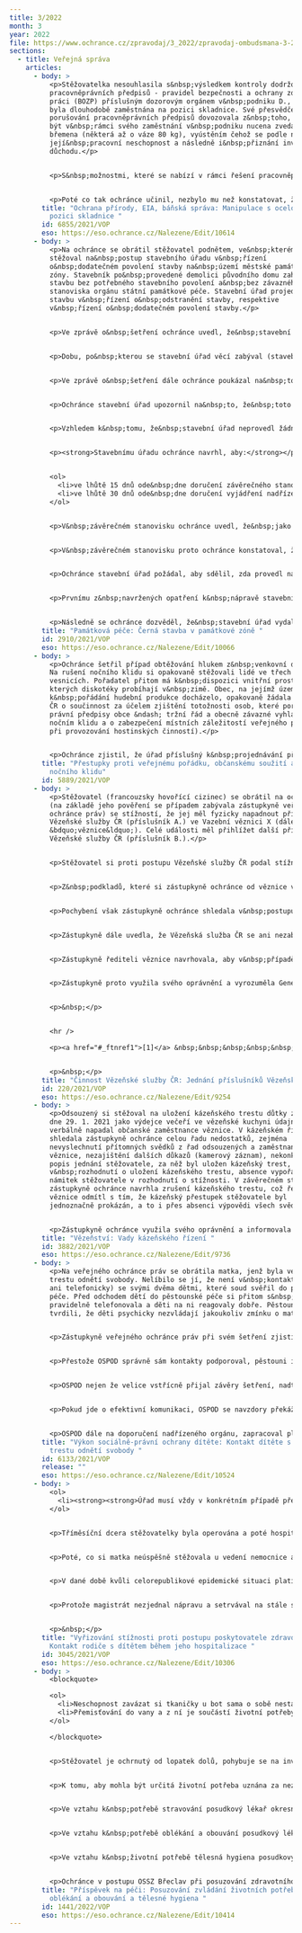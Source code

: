 ```yaml
---
title: 3/2022
month: 3
year: 2022
file: https://www.ochrance.cz/zpravodaj/3_2022/zpravodaj-ombudsmana-3-2022.pdf
sections:
  - title: Veřejná správa
    articles:
      - body: >
          <p>Stěžovatelka nesouhlasila s&nbsp;výsledkem kontroly dodržování
          pracovněprávních předpisů - pravidel bezpečnosti a ochrany zdraví při
          práci (BOZP) příslušným dozorovým orgánem v&nbsp;podniku D., ve kterém
          byla dlouhodobě zaměstnána na pozici skladnice. Své přesvědčení o
          porušování pracovněprávních předpisů dovozovala z&nbsp;toho, že měla
          být v&nbsp;rámci svého zaměstnání v&nbsp;podniku nucena zvedat těžká
          břemena (některá až o váze 80 kg), vyústěním čehož se podle ní stala
          její&nbsp;pracovní neschopnost a následně i&nbsp;přiznání invalidního
          důchodu.</p>


          <p>S&nbsp;možnostmi, které se nabízí v rámci řešení pracovněprávních sporů, týkajících se eventuálního odškodnění (do kterých ochránci nepřísluší zasahovat), byla stěžovatelka seznámena samostatným dopisem veřejného ochránce práv (dále také &bdquo;ochránce&ldquo;). Na základě doporučení ochránce pak stěžovatelka ještě uplatnila svoji stížnost proti výsledkům provedené kontroly dozorového orgánu k&nbsp;nadřízenému inspektorovi, který ji po prošetření zamítl jako nedůvodnou. Stěžovatelka ochránce požádala, aby postupy úřadů prověřil.</p>


          <p>Poté co tak ochránce učinil, nezbylo mu než konstatovat, že úřady postupovaly v daném případě s&nbsp;potřebnou mírou pečlivosti i objektivity, a jejich závěrům není co vytknout. Stěžovatelka v&nbsp;rámci svého požadavku na provedení dozoru nad dodržováním pracovněprávních předpisů v&nbsp;podniku D. uvedla, že v&nbsp;rámci výkonu její pracovní činnosti na pozici skladnice, při provádění manipulace s&nbsp;ocelovými láhvemi technických plynů došlo k&nbsp;překročení průměrného hygienického limitu pro celosměnovou kumulativní hmotnost ručně manipulovaných břemen v&nbsp;průměrné osmihodinové směně ženou, který činí 6&nbsp;500 kg. Ochránce se ztotožnil s&nbsp;tím, že klíčové je rozlišení mezi pojmy manipulace a zvedání, přičemž při ruční manipulaci s&nbsp;ocelovými láhvemi, která se prováděla z&nbsp;bezpečnostních důvodů pro oddělení některých láhví (kyslík, acetylen), se neprovádělo zvedání těchto láhví, ale provádělo se koulení těchto láhví na stojato po zemi do vzdálenosti několika metrů (mezi koulením láhví na stojato a zvedáním láhví je z&nbsp;hlediska hmotnostní manipulace zásadní rozdíl). Ochránci nebyly k&nbsp;dispozici takové indicie, které by mu umožňovaly výsledek šetření úřadů zpochybnit.</p>
        title: "Ochrana přírody, EIA, báňská správa: Manipulace s ocelovými lahvemi na
          pozici skladnice "
        id: 6855/2021/VOP
        eso: https://eso.ochrance.cz/Nalezene/Edit/10614
      - body: >
          <p>Na ochránce se obrátil stěžovatel podnětem, ve&nbsp;kterém si
          stěžoval na&nbsp;postup stavebního úřadu v&nbsp;řízení
          o&nbsp;dodatečném povolení stavby na&nbsp;území městské památkové
          zóny. Stavebník po&nbsp;provedené demolici původního domu zahájil
          stavbu bez potřebného stavebního povolení a&nbsp;bez závazného
          stanoviska orgánu státní památkové péče. Stavební úřad projednával
          stavbu v&nbsp;řízení o&nbsp;odstranění stavby, respektive
          v&nbsp;řízení o&nbsp;dodatečném povolení stavby.</p>


          <p>Ve zprávě o&nbsp;šetření ochránce uvedl, že&nbsp;stavební úřad v&nbsp;daném případě nepostupoval vždy v&nbsp;souladu se stavebním zákonem a&nbsp;správním řádem, což vedlo k&nbsp;tomu, že&nbsp;jím vydaná rozhodnutí krajský úřad pro&nbsp;zjištěné vady opakovaně zrušil.</p>


          <p>Dobu, po&nbsp;kterou se stavební úřad věcí zabýval (stavební úřad vede řízení o&nbsp;dodatečném povolení stavby již sedm let), ochránce shledal jako nepřiměřenou, což není v&nbsp;souladu se zásadou rychlosti správního řízení.</p>


          <p>Ve zprávě o&nbsp;šetření dále ochránce poukázal na&nbsp;to, že&nbsp;stavební úřad vychází v&nbsp;současné fázi řízení o&nbsp;dodatečném povolení stavby ze&nbsp;závazného stanoviska orgánu státní památkové péče, které kvalifikuje provedení stavby z&nbsp;hlediska zájmů státní památkové péče jako přípustné.</p>


          <p>Ochránce stavební úřad upozornil na&nbsp;to, že&nbsp;toto závazné stanovisko je v&nbsp;rozporu se závazným stanoviskem nadřízeného dotčeného orgánu krajského úřadu, jenž záměr označil jako nepřípustný a&nbsp;za&nbsp;účelem kompromisního řešení navrhl požadavky na&nbsp;změnu stavby, při&nbsp;jejichž splnění by bylo možné stavbu z&nbsp;hlediska zájmů státní památkové péče akceptovat.</p>


          <p>Vzhledem k&nbsp;tomu, že&nbsp;stavební úřad neprovedl žádná opatření k&nbsp;nápravě a&nbsp;trval na&nbsp;tom, že&nbsp;v&nbsp;řízení o&nbsp;dodatečném povolení stavby postupoval správně, vydal ochránce závěrečné stanovisko. Součástí tohoto stanoviska byl návrh opatření k&nbsp;nápravě.</p>


          <p><strong>Stavebnímu úřadu ochránce navrhl, aby:</strong></p>


          <ol>
          	<li>ve lhůtě 15 dnů ode&nbsp;dne doručení závěrečného stanoviska požádal krajský úřad jako nadřízený dotčený orgán státní památkové péče o&nbsp;vyjádření, které závazné stanovisko orgánu státní památkové péče je platné a&nbsp;závazné pro&nbsp;řízení o&nbsp;dodatečném povolení stavby,</li>
          	<li>ve lhůtě 30 dnů ode&nbsp;dne doručení vyjádření nadřízeného dotčeného orgánu státní památkové péče (krajského úřadu) rozhodl v&nbsp;řízení o&nbsp;dodatečném povolení stavby.</li>
          </ol>


          <p>V&nbsp;závěrečném stanovisku ochránce uvedl, že&nbsp;jako zásadní pro&nbsp;další postup v&nbsp;řízení o&nbsp;dodatečném povolení stavby pokládá vyjasnění nesouladu závazných stanovisek orgánu státní památkové péče. Poukázal na&nbsp;to, že&nbsp;stavební úřad má ve&nbsp;spise dvě rozdílná závazná stanoviska dotčeného orgánu na&nbsp;úseku státní památkové péče ke&nbsp;zcela&nbsp;totožnému předmětu řízení. Podle ochránce šlo o&nbsp;zcela jasný rozpor mezi dvěma závaznými stanovisky orgánu státní památkové péče k&nbsp;témuž stavebnímu záměru, a&nbsp;to za&nbsp;situace, kdy nedošlo k&nbsp;žádné změně stavu věci, záměru, územních podmínek, podmínek regulačního plánu, územního plánu ani podmínek městské památkové zóny.</p>


          <p>V&nbsp;závěrečném stanovisku proto ochránce konstatoval, že&nbsp;tento nesoulad mezi dvěma závaznými stanovisky orgánu státní památkové péče s&nbsp;rozdílným posouzením totožného skutkového stavu (stavebního záměru) má přímý vliv na&nbsp;správní řízení vedené stavebním úřadem, které zatěžuje právní vadou.</p>


          <p>Ochránce stavební úřad požádal, aby sdělil, zda provedl navržená opatření k&nbsp;nápravě.</p>


          <p>Prvnímu z&nbsp;navržených opatření k&nbsp;nápravě stavební úřad vyhověl tím, že&nbsp;písemně požádal krajský úřad o&nbsp;vyjádření, které závazné stanovisko orgánu státní památkové péče je platné a&nbsp;závazné pro&nbsp;řízení o&nbsp;dodatečném povolení stavby.</p>


          <p>Následně se ochránce dozvěděl, že&nbsp;stavební úřad vydal rozhodnutí o&nbsp;dodatečném povolení stavby, aniž by vyčkal informace z&nbsp;krajského úřadu, které ze&nbsp;dvou závazných stanovisek orgánu státní památkové péče je platné a&nbsp;závazné pro&nbsp;řízení o&nbsp;dodatečném povolení stavby, proto se ochránce rozhodl postupovat podle &sect;&nbsp;20 odst. 2 písm. a) zákona o&nbsp;veřejném ochránci práv a&nbsp;informoval nadřízený krajský úřad, že&nbsp;stavební úřad jím navržené opatření k&nbsp;nápravě v&nbsp;plném rozsahu nesplnil.</p>
        title: "Památková péče: Černá stavba v památkové zóně "
        id: 2910/2021/VOP
        eso: https://eso.ochrance.cz/Nalezene/Edit/10066
      - body: >
          <p>Ochránce šetřil případ obtěžování hlukem z&nbsp;venkovní diskotéky.
          Na rušení nočního klidu si opakovaně stěžovali lidé ve třech okolních
          vesnicích. Pořadatel přitom má k&nbsp;dispozici vnitřní prostory, ve
          kterých diskotéky probíhají v&nbsp;zimě. Obec, na jejímž území
          k&nbsp;pořádání hudební produkce docházelo, opakovaně žádala Policii
          ČR o součinnost za účelem zjištění totožnosti osob, které porušují
          právní předpisy obce &ndash; tržní řád a obecně závazné vyhlášky (o
          nočním klidu a o zabezpečení místních záležitostí veřejného pořádku
          při provozování hostinských činností).</p>


          <p>Ochránce zjistil, že úřad příslušný k&nbsp;projednávání přestupku rušení nočního klidu sice sankcionoval několik případů porušení práva, ale většinu oznámení odložil, aniž by řízení o přestupku zahájil a prováděl dokazování. Ochránce ve zprávě o šetření mimo jiné shrnul soudní judikaturu, o kterou se správní orgán může v&nbsp;budoucích případech opřít. Z&nbsp;ní jednoznačně vyplývá, že v&nbsp;případech rušení nočního klidu jsou zásadními důkazními prostředky výslechy osob, které byly rušeny, a výslechy zasahujících policistů. Není zapotřebí např. měření hluku. Dále ochránce uvedl, že žádosti obce směrem k&nbsp;policii, aby při pořádání venkovních diskoték (jsou předem avizované na programech provozovatele) prováděla zásahy i bez toho, že by čekala na jednotlivá oznámení občanů na rušení nočního klidu, je v&nbsp;pořádku a nejedná se o nepřípustné objednávání služeb policie. Obec potřebuje součinnost policie k&nbsp;tomu, aby zjistila totožnost osob, u nichž je dáno podezření na porušení práva. Bez toho není možné zahájit řízení vůči konkrétní osobě. Policie i orgán projednávající přestupky zprávu ochránce přijaly a policie přislíbila konat na avizované akce konkrétní bezpečností opatření.</p>
        title: "Přestupky proti veřejnému pořádku, občanskému soužití a majetku: Rušení
          nočního klidu"
        id: 5889/2021/VOP
      - body: >
          <p>Stěžovatel (francouzsky hovořící cizinec) se obrátil na ochránce
          (na základě jeho pověření se případem zabývala zástupkyně veřejného
          ochránce práv) se stížností, že jej měl fyzicky napadnout příslušník
          Vězeňské služby ČR (příslušník A.) ve Vazební věznici X (dále jako
          &bdquo;věznice&ldquo;). Celé události měl přihlížet další příslušník
          Vězeňské služby ČR (příslušník B.).</p>


          <p>Stěžovatel si proti postupu Vězeňské služby ČR podal stížnost prostřednictvím svého právního zástupce. Z&nbsp;podkladů, které si zástupkyně ochránce od věznice vyžádala, bylo zjištěno, že první podání vysvětlení k&nbsp;uvedené záležitosti bylo datováno až po dvou měsících od stěžovatelovy žádosti o prošetření. Poslední podání vysvětlení pak bylo datováno po více než 4 měsících od podání podnětu k&nbsp;prošetření události. Věznice navíc nebyla schopna identifikovat dalšího z&nbsp;příslušníků Vězeňské služby ČR (příslušníka C.), který události mohl přihlížet.</p>


          <p>Z&nbsp;podkladů, které si zástupkyně ochránce od věznice vyžádala (zejm. z&nbsp;kamerového záznamu, z&nbsp;výpovědí svědků, ani příslušníků Vězeňské služby ČR), nebylo možné napadení stěžovatele ze strany příslušníka Vězeňské služby ČR prokázat.</p>


          <p>Pochybení však zástupkyně ochránce shledala v&nbsp;postupu, jakým byla celá událost šetřena. Šetření bylo zahájeno pozdě (výpovědi svědků s&nbsp;několikaměsíčním zpožděním) a nebylo vedeno pečlivě (neschopnost věznice identifikovat příslušníka C.).</p>


          <p>Zástupkyně dále uvedla, že Vězeňská služba ČR se ani nezabývala otázkou, zda stěžovatel vznesl hájitelné tvrzení o&nbsp;špatném zacházení a&nbsp;zda nemělo být oznámení stěžovatele v&nbsp;určité fázi postoupeno k&nbsp;šetření Generální inspekci bezpečnostních sborů (dále také &bdquo;GIBS&ldquo;). Stát má totiž povinnost v&nbsp;některých případech stížností na špatné zacházení provést tzv. účinné vyšetřování (šetření, které povede k&nbsp;objasnění faktů a&nbsp;k&nbsp;určení a&nbsp;potrestání odpovědných osob, a které musí splňovat kumulativně následující požadavky. Musí&nbsp;být: a) nezávislé a&nbsp;nestranné, b) rychlé, c) podrobené kontrole veřejnosti a&nbsp;umožňující aktivní participaci poškozeného a&nbsp;d) důkladné a&nbsp;dostatečné). Pouze za&nbsp;splnění těchto kumulativních podmínek je možné označit vyšetřování za&nbsp;účinné a&nbsp;souladné se stěžovatelovými právy podle čl. 7 odst. 2 Listiny a&nbsp;čl. 3 Úmluvy.<a href="#_ftn1">[1]</a></p>


          <p>Zástupkyně řediteli věznice navrhovala, aby v&nbsp;případě, že vězeň vznese stížnost na napadení příslušníkem Vězeňské služby ČR, věznice zajistila posouzení z&nbsp;hlediska existence hájitelného tvrzení o špatném zacházení a podle výsledku věc postoupila GIBS, dále aby do budoucna věznice prováděla šetření stížností neodkladně a s&nbsp;větší pečlivostí a omluvila se stěžovateli, že postupem porušila základní právo na provedení účinného vyšetřování ze strany státu. Ředitel věznice však pochybení neuznal, ani nenapravil.</p>


          <p>Zástupkyně proto využila svého oprávnění a vyrozuměla Generální ředitelství Vězeňské služby ČR (dále jako &bdquo;GŘVS&ldquo;), jako nadřízený orgán. GŘVS se ztotožnilo s&nbsp;názorem věznice, když uvedlo, že napadení stěžovatele ze strany příslušníků Vězeňské služby ČR nebylo prokázáno. Neztotožnilo se však s&nbsp;délkou řízení, které bylo ze strany věznice provedeno. GŘVS uvedlo, že věznice měla zajistit dříve kamerové záznamy a bezprostředně po jejich vyhodnocení věc konzultovat s&nbsp;GIBS a případně měla být věc tomuto orgánu předána k&nbsp;dalšímu šetření. Z&nbsp;tohoto důvodu&nbsp; GŘVS provedlo opatření (problematika byla řešena s&nbsp;příslušníky Vězeňské služby ČR na celorepublikové úrovni a bude jí věnována pozornost v&nbsp;rámci provádění kontrolní činnosti ze strany GŘVS), aby se v&nbsp;budoucnu předešlo vzniku obdobných událostí. Opatření zástupkyně ochránce považovala za dostatečná a šetření ukončila.</p>


          <p>&nbsp;</p>


          <hr />

          <p><a href="#_ftnref1">[1]</a> &nbsp;&nbsp;&nbsp;&nbsp;&nbsp;&nbsp;&nbsp;&nbsp;&nbsp;&nbsp;&nbsp;&nbsp;&nbsp;&nbsp;&nbsp;&nbsp;&nbsp;&nbsp;&nbsp; Srov. např. nález Ústavního soudu České republiky ze dne 10. listopadu 2020, sp. zn. IV. ÚS 1559/20, bod 30.</p>


          <p>&nbsp;</p>
        title: "Činnost Vězeňské služby ČR: Jednání příslušníků Vězeňské služby ČR "
        id: 220/2021/VOP
        eso: https://eso.ochrance.cz/Nalezene/Edit/9254
      - body: >
          <p>Odsouzený si stěžoval na uložení kázeňského trestu důtky za to, že
          dne 29. 1. 2021 jako výdejce večeří ve vězeňské kuchyni údajně hrubě
          verbálně napadal občanské zaměstnance věznice. V kázeňském řízení
          shledala zástupkyně ochránce celou řadu nedostatků, zejména
          nevyslechnutí přítomných svědků z řad odsouzených a zaměstnanců
          věznice, nezajištění dalších důkazů (kamerový záznam), nekonkrétní
          popis jednání stěžovatele, za něž byl uložen kázeňský trest,
          v&nbsp;rozhodnutí o uložení kázeňského trestu, absence vypořádání
          námitek stěžovatele v rozhodnutí o stížnosti. V závěrečném stanovisku
          zástupkyně ochránce navrhla zrušení kázeňského trestu, což ředitel
          věznice odmítl s tím, že kázeňský přestupek stěžovatele byl
          jednoznačně prokázán, a to i přes absenci výpovědi všech svědků.</p>


          <p>Zástupkyně ochránce využila svého oprávnění a informovala o uvedeném generálního ředitele Vězeňské služby ČR, který v&nbsp;reakci na to uvedl, že odbor výkonu vazby a trestu Generálního ředitelství Vězeňské služby České republiky konstatoval, že dané kázeňské řízení skutečně obsahuje vady. Řediteli dotčené věznice bylo doporučeno, aby znovu posoudil uvedené kázeňské řízení a rozhodl o dalším postupu. Kázeňský trest byl stěžovateli následně zrušen. Poznatky zjištěné posouzením uvedeného kázeňského řízení byly taktéž projednány odborem výkonu vazby a trestu v rámci celorepublikové porady vedoucích a zástupců vedoucích oddělení výkonu vazby, trestu a zabezpečovací detence, a to za účelem prevence vzniku obdobných zjištění.</p>
        title: "Vězeňství: Vady kázeňského řízení "
        id: 3882/2021/VOP
        eso: https://eso.ochrance.cz/Nalezene/Edit/9736
      - body: >
          <p>Na veřejného ochránce práv se obrátila matka, jenž byla ve výkonu
          trestu odnětí svobody. Nelíbilo se jí, že není v&nbsp;kontaktu (osobně
          ani telefonicky) se svými dvěma dětmi, které soud svěřil do pěstounské
          péče. Před odchodem dětí do pěstounské péče si přitom s&nbsp;nimi
          pravidelně telefonovala a děti na ni reagovaly dobře. Pěstouni ale
          tvrdili, že děti psychicky nezvládají jakoukoliv zmínku o matce.</p>


          <p>Zástupkyně veřejného ochránce práv při svém šetření zjistila, že přestože orgán sociálně-právní ochrany dětí (dále &bdquo;OSPOD&ldquo;) v&nbsp;mnoha ohledech postupoval správně, dopustil se dvou pochybení. Podstatou prvního z nich byla komunikace mezi jednotlivými subjekty. Pěstouni totiž matku odkazovali na jejich doprovázející organizaci a OSPOD, zatímco OSPOD matku odkazoval na pěstouny a doprovázející organizaci. OSPOD tehdy pochybil, když nereagoval na neschopnost matky, doprovázející organizace a pěstounů efektivně komunikovat za účelem dosažení dohody ohledně kontaktů. Upozornila OSPOD, že měl převzít roli koordinátora a subjektům s&nbsp;komunikací pomoci například prostřednictvím svolání společné schůzky.</p>


          <p>Přestože OSPOD správně sám kontakty podporoval, pěstouni i jejich organizace žádali pozdržení kontaktů s&nbsp;ohledem na potřebu půlroční adaptační doby dětí u pěstounů a také s&nbsp;ohledem na jejich reakce na jakékoliv zmínky o matce. Matka ale nesouhlasila s&nbsp;dočasným odložením kontaktů. Přestože adaptační dobu žádali pěstouni a doprovázející organizace, dopustil se OSPOD pochybení, jelikož neřešil fakt, že doprovázející organizace a pěstouni v podstatě jen matce sdělili, že adaptace bude, aniž by žádali její souhlas. Nastavení jakýchkoliv překážek v kontaktu dítěte s rodiči s odkazem na adaptaci dítěte v pěstounské rodině totiž nemá oporu v zákoně.</p>


          <p>OSPOD nejen že velice vstřícně přijal závěry šetření, nadto sám podnikl velmi aktivní kroky k&nbsp;nápravě těchto pochybení. Nenechal se zastavit ani negativním přístupem pěstounů. OSPOD začal vést pěstouny k&nbsp;řešení negativních reakcí dětí na zmínky o matce pomocí odborné psychologické pomoci. Zástupkyně jej totiž ve zprávě upozorňovala, že je třeba tyto reakce dětí řešit s&nbsp;odborníkem, který by měl pomoci zjistit jejich příčiny a nalézt řešení. Odbornou pomoc tehdy doporučovala i pro pěstouny.</p>


          <p>Pokud jde o efektivní komunikaci, OSPOD se navzdory překážkám, které pěstouni vytvářeli, snažil o společné setkání všech zainteresovaných subjektů. OSPOD požádal i věznici o zapojení matky do schůzky prostřednictvím online platformy za účasti sociální pracovnice věznice, která by mohla s&nbsp;matkou taktéž na přípravě ke kontaktům pracovat.</p>


          <p>OSPOD dále na doporučení nadřízeného orgánu, zapracoval plán kontaktů matky s&nbsp;dětmi do individuálního plánu ochrany dětí a je rozhodnutý, že v&nbsp;případě, že pěstouni nebudou jeho kroky a cíle naplňovat při dalším přehodnocení, podá k&nbsp;soudu podnět na úpravu styku matky s&nbsp;dětmi.&nbsp;</p>
        title: "Výkon sociálně-právní ochrany dítěte: Kontakt dítěte s rodičem ve výkonu
          trestu odnětí svobody "
        id: 6133/2021/VOP
        release: ""
        eso: https://eso.ochrance.cz/Nalezene/Edit/10524
      - body: >
          <ol>
          	<li><strong><strong>Úřad musí vždy v konkrétním případě přezkoumávat důvody, proč nemocnice odmítla umožnit přítomnost zákonného zástupce u dítěte. Úřad musí zjistit, zda tento zákaz sleduje legitimní cíl, a zda vnitřní řád nemocnice pobyt rodičů s dětmi omezuje pouze v rozumné míře. Paušální odkaz na nepříznivou epidemickou situaci bez dalšího neobstojí.</strong></strong></li>
          </ol>


          <p>Tříměsíční dcera stěžovatelky byla operována a poté hospitalizována na jednotce intenzivní a resuscitační péče. Nemocnice za ní matku pustila pouze jednou v den operace. S dcerou pak mohla být až po jejím přeložení na běžné oddělení, k němuž došlo týden po operaci. Svůj postup nemocnice odůvodnila epidemickou situací v&nbsp;souvislosti s COVID-19.</p>


          <p>Poté, co si matka neúspěšně stěžovala u vedení nemocnice a u pražského magistrátu, zahájila zástupkyně veřejného ochránce práv šetření. Zjistila, že magistrát se nevypořádal se všemi námitkami stěžovatelky &ndash; ty směřovaly zejména k tomu, že i přes závažnost epidemické situace měla nemocnice kontakt s dcerou umožnit, i kdyby jen v omezené míře. Stěžovatelka kromě jiného uváděla, že při přijetí k hospitalizaci s dcerou měla negativní test na COVID-19.</p>


          <p>V dané době kvůli celorepublikové epidemické situaci platil zákaz návštěv v lůžkových zdravotnických zařízeních, na návštěvy nezletilých pacientů se však nevztahoval. Rodič jakožto zákonný zástupce dítěte totiž není běžná návštěva a jeho přítomnost u hospitalizovaného dítěte se řídí jinými pravidly. Jsou-li naplněny zákonné předpoklady, mají nezletilí pacienti právo dokonce na nepřetržitou přítomnost svého rodiče. Toto právo sice neplatí absolutně a za jistých okolností může být omezeno, zejména na oddělení s výrazně ohroženými pacienty, i v takovém případě ale musí nemocnice umožnit alespoň krátký kontakt dítěte s rodiči. Obzvláště tehdy, jde-li o kojence a jeho matku.</p>


          <p>Protože magistrát nezjednal nápravu a setrvával na stále stejných obecných argumentech epidemickou situací (bez vazby na konkrétní okolnosti případu), informovala zástupkyně veřejného ochránce práv ministra zdravotnictví a veřejnost. Ministerstvo zdravotnictví v současnosti vytváří metodické stanovisko dobré praxe, v němž shrne základní pravidla pro pobyt rodičů v nemocnici s hospitalizovanými dětmi. Jeho vydání očekává ke konci roku 2022.</p>


          <p>&nbsp;</p>
        title: "Vyřizování stížnosti proti postupu poskytovatele zdravotních služeb:
          Kontakt rodiče s dítětem během jeho hospitalizace "
        id: 3045/2021/VOP
        eso: https://eso.ochrance.cz/Nalezene/Edit/10306
      - body: >
          <blockquote>

          <ol>
          	<li>Neschopnost zavázat si tkaničky u bot sama o sobě nestačí pro konstatování nezvládnutí základní životní potřeby oblékání a obouvání. Zdravotně postižená osoba může používat obuv na suchý zip nebo nazouvací obuv. Je-li schopna si ji obout, zvládá obouvání.</li>
          	<li>Přemisťování do vany a z ní je součástí životní potřeby mobility, nikoliv tělesné hygieny. Rovněž ke skutečnosti, že si osoba nenechala bezbariérově upravit koupelnu ve vlastní nemovitosti, nelze přihlížet (na úpravu koupelny lze poskytnout příspěvek na zvláštní pomůcku).</li>
          </ol>

          </blockquote>


          <p>Stěžovatel je ochrnutý od lopatek dolů, pohybuje se na invalidním vozíku. Byl mu přiznán příspěvek na péči ve stupni II. Za nezvládnuté životní potřeby mu byly uznány: mobilita, výkon fyziologické potřeby, péče o zdraví, osobní aktivity a péče o domácnost. Stěžovatel se domáhal uznání, že nezvládá i životní potřeby stravování, tělesná hygiena, oblékání a obouvání, s nimiž mu musí pomáhat jeho pečující osoba.</p>


          <p>K tomu, aby mohla být určitá životní potřeba uznána za nezvládanou, je třeba, aby ji osoba nezvládala z důvodu svého dlouhodobě nepříznivého zdravotního stavu. Přitom se přihlíží k zachovaným potenciálům a kompetencím fyzické osoby a k využívání běžně dostupných pomůcek, prostředků, předmětů denní potřeby nebo vybavení v domácnosti, veřejných prostor nebo zdravotnického prostředku (tzv. facilitátorů).</p>


          <p>Ve vztahu k&nbsp;potřebě stravování posudkový lékař okresní správy sociálního zabezpečení (dále &bdquo;OSSZ&ldquo;) do posudku o závislosti uvedl, že u stěžovatele nebylo odbornými lékaři zjištěno zdravotní postižení, které by mu bránilo zvládnout stravování. Mentálně je schopen vybrat si hotový nápoj a potraviny. Nemá těžkou poruchu obou horních končetin, zvládne dát jednoduchou stravu na talíř a nalít si nápoj. Je schopen se samostatně najíst a napít. Mentálně je schopen dodržovat dietní opaření. Příprava a nákup stravy (nakupování potravin, vaření) byly vyhodnoceny v rámci životní potřeby péče o domácnost, která byla uznána za nezvládanou. Výkon potřeby stravování má stěžovatel sice omezen, ale nelze prokázat, že by tuto potřebu nezvládal vůbec nebo byl při jejím zvládání omezen těžkým způsobem. V rámci bytu je mobilní na mechanickém invalidním vozíku, je schopen se přesunout k hotové stravě, je schopen stravu, hrnek a lžíci uchopit do rukou, rovněž zvládne si stravu naporcovat lžící. Nemá potíže v oblasti příjmu potravy a netrpí těžkou podvýživou. Nebyl proto důvod uznat tuto životní potřebu za nezvládnutou.</p>


          <p>Ve vztahu k&nbsp;potřebě oblékání a obouvání posudkový lékař uvedl, že u stěžovatele nebylo zjištěno zdravotní postižení, které by znemožňovalo zvládat oblékání a obouvání. Při hodnocení vzal do úvahy facilitátory, které stěžovatel může používat - nazouváky obuvi, navlékače ponožek, suché zipy na oblečení, volný oděv, nazouvací obuv atd. Stěžovatel je schopen úchopu, vybrat si oblečení přiměřené okolnostem, dokáže manipulovat s oblečením, rozezná rub a líc. Absolvoval rehabilitační pobyt, v jehož rámci proběhl nácvik schopnosti obléct se a obout, který byl úspěšný. Oblečení pak je možné v domácnosti umístit tak, aby na ně stěžovatel dosáhl z invalidního vozíku a mohl si ho vzít a obléci si ho. Zavazování tkaniček není posudkově relevantní z toho důvodu, že existuje obuv bez tkaniček (typicky na suchý zip nebo nazouvací), kterou stěžovatel může používat.</p>


          <p>Ve vztahu k&nbsp;životní potřebě tělesná hygiena posudkový lékař zopakoval, že u stěžovatele nebyla zjištěno zdravotní postižení, které by znemožňovalo provádět tělesnou hygienu. Nepřítomnost sprchového koutu v domácnosti není důvodem pro uznání neschopnosti vykonávat tuto potřebu (koupelnu je možné přestavět a uzpůsobit ji tak, aby byla bezbariérová; na tyto stavební práce je možné přiznat příspěvek na zvláštní pomůcku). Navíc je třeba brát v úvahu facilitátory - madla, protiskluzové pomůcky; hygienu je možné provádět rovněž postupným omýváním jednotlivých částí těla žínkou vsedě. Malou hygienu stěžovatel zvládá samostatně. Je schopen úchopu, v rámci bytu mobilní, je schopen využít sprchového koutu se sedátkem. Přesuny z vany a do vany jsou hodnoceny v mobilitě, jejíž nezvládání bylo stěžovateli uznáno.</p>


          <p>Ochránce v postupu OSSZ Břeclav při posuzování zdravotního stavu stěžovatele v řízení o zvýšení příspěvku na péči neshledal pochybení. Posudek o stupni závislosti je jednoznačný, úplný a přesvědčivý.</p>
        title: "Příspěvek na péči: Posuzování zvládání životních potřeb stravování,
          oblékání a obouvání a tělesné hygiena "
        id: 1441/2022/VOP
        eso: https://eso.ochrance.cz/Nalezene/Edit/10414
---
```

